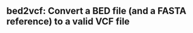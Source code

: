 bed2vcf: Convert a BED file (and a FASTA reference) to a valid VCF file
----------------------------------------------------------------------



